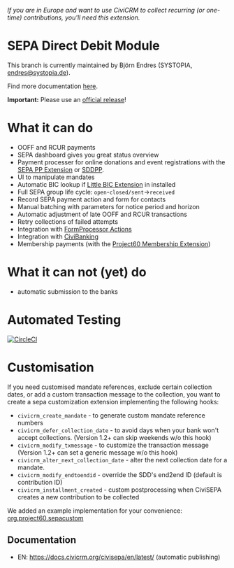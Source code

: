 *If you are in Europe and want to use CiviCRM to collect recurring (or one-time) contributions, you'll need this extension.*

# SEPA Direct Debit Module

This branch is currently maintained by Björn Endres (SYSTOPIA, endres@systopia.de).

Find more documentation [here](https://docs.civicrm.org/civisepa).

**Important:** Please use an [official release](https://github.com/Project60/org.project60.sepa/releases/latest)!

# What it can do

* OOFF and RCUR payments
* SEPA dashboard gives you great status overview
* Payment processer for online donations and event registrations with the [SEPA PP Extension](https://github.com/Project60/org.project60.sepapp) or [SDDPP](https://github.com/systopia/de.systopia.sddpp).
* UI to manipulate mandates
* Automatic BIC lookup if [Little BIC Extension](https://github.com/Project60/org.project60.bic) in installed
* Full SEPA group life cycle: ``open``-``closed/sent``->``received``
* Record SEPA payment action and form for contacts
* Manual batching with parameters for notice period and horizon
* Automatic adjustment of late OOFF and RCUR transactions
* Retry collections of failed attempts
* Integration with [FormProcessor Actions](https://civicrm.org/extensions/form-processor)
* Integration with [CiviBanking](https://github.com/Project60/CiviBanking)
* Membership payments (with the [Project60 Membership Extension](https://github.com/Project60/org.project60.membership))

# What it can not (yet) do
* automatic submission to the banks

# Automated Testing

[![CircleCI](https://circleci.com/gh/Project60/org.project60.sepa.svg?style=svg)](https://circleci.com/gh/Project60/org.project60.sepa)


# Customisation

If you need customised mandate references, exclude certain collection dates, or add a custom transaction message to the collection, you want to create a sepa customization extension implementing the following hooks:
* `civicrm_create_mandate` - to generate custom mandate reference numbers
* `civicrm_defer_collection_date` - to avoid days when your bank won't accept collections. (Version 1.2+ can skip weekends w/o this hook)
* `civicrm_modify_txmessage` - to customize the transaction message (Version 1.2+ can set a generic message w/o this hook)
* `civicrm_alter_next_collection_date` - alter the next collection date for a mandate.
* `civicrm_modify_endtoendid` - override the SDD's end2end ID (default is contribution ID)
* `civicrm_installment_created` - custom postprocessing when CiviSEPA creates a new contribution to be collected

We added an example implementation for your convenience: [org.project60.sepacustom](https://github.com/Project60/sepa_dd/tree/master/org.project60.sepacustom)

## Documentation
- EN: https://docs.civicrm.org/civisepa/en/latest/ (automatic publishing)

